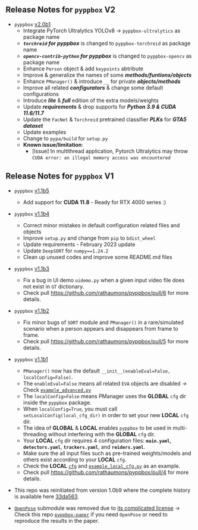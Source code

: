 ## Release Notes for **`pyppbox` V2**

* `pyppbox` [v2.0b1](https://github.com/rathaumons/pyppbox/tree/v2.0b1) <!-- - [-------](https://github.com/rathaumons/pyppbox/commit/-------) -->
  - Integrate PyTorch Ultralytics YOLOv8 -> `pyppbox-ultralytics` as package name
  - ***`torchreid` for pyppbox*** is changed to `pyppbox-torchreid` as package name
  - ***`opencv-contrib-python` for pyppbox*** is changed to `pyppbox-opencv` as package name
  - Enhance `Person` object & add `keypoints` abtribute
  - Improve & generalize the names of some ***methods/funtions/objects***
  - Enhance `PManager()` & introduce `__` for private ***objects/methods***
  - Improve all related ***configurators*** & change some default configurations
  - Introduce ***lite*** & ***full*** edition of the extra models/weights
  - Update ***requirements*** & drop supports for ***Python 3.9 & CUDA 11.6/11.7***
  - Update the `FacNet` & `Torchreid` pretrained classifier ***PLKs*** for ***GTA5 dataset***
  - Update examples
  - Change to `pypa/build` for `setup.py`
  - **Known issue/limitation**: 
    - [Issue] In multithread application, Pytorch Ultralytics may throw `CUDA error: an illegal memory access was encountered`

## Release Notes for **`pyppbox` V1**

* `pyppbox` [v1.1b5](https://github.com/rathaumons/pyppbox/tree/v1.1b5) <!-- - [9f119f8](https://github.com/rathaumons/pyppbox/commit/9f119f8b31ff49fef13f44619655a35afbc2c27b) -->
  - Add support for **CUDA 11.8** -  Ready for RTX 4000 series :)

* `pyppbox` [v1.1b4](https://github.com/rathaumons/pyppbox/tree/v1.1b4) <!-- - [ba9b925](https://github.com/rathaumons/pyppbox/commit/ba9b925d838b2891240343b24de9d2ad9b8e63eb) -->
  - Correct minor mistakes in default configuration related files and objects
  - Improve `setup.py` and change from `pip` to `bdist_wheel`
  - Update requirements - February 2023 update
  - Update `DeepSORT` for `numpy==1.24.2`
  - Clean up unused codes and improve some README.md files

* `pyppbox` [v1.1b3](https://github.com/rathaumons/pyppbox/tree/v1.1b3) <!-- - [a4dc5ea](https://github.com/rathaumons/pyppbox/commit/a4dc5eaf190db68b2e877f56827dc8a9d776ae33) -->
  - Fix a bug in UI demo `uidemo.py` when a given input video file does not exist in `GT` dictionary.
  - Check pull https://github.com/rathaumons/pyppbox/pull/6 for more details.

* `pyppbox` [v1.1b2](https://github.com/rathaumons/pyppbox/tree/v1.1b2) <!-- - [da311c4](https://github.com/rathaumons/pyppbox/commit/da311c40aae5689d3516c43bcce57b2c5f5a10c2) -->
  - Fix minor bugs of `SORT` module and `PManager()` in a rare/simulated scenario when a person appears and disappears from frame to frame.
  - Check pull https://github.com/rathaumons/pyppbox/pull/5 for more details.

* `pyppbox` [v1.1b1](https://github.com/rathaumons/pyppbox/tree/v1.1b1) <!-- - [bedb41f](https://github.com/rathaumons/pyppbox/commit/bedb41f5f755c4eb82e663a22f83728ed2145c5a) -->
  - `PManager()` now has the default `__init__(enableEval=False, localConfig=False)`.
  - The `enableEval=False` means all related `EVA` objects are disabled -> Check [`example_advanced.py`](example_advanced.py)
  - The `localConfig=False` means PManager uses the **GLOBAL** `cfg` dir inside the `pyppbox` package.
  - When `localConfig=True`, you must call `setLocalConfig(local_cfg_dir)` in order to set your new **LOCAL** `cfg` dir.
  - The idea of **GLOBAL** & **LOCAL** enables `pyppbox` to be used in multi-threading without interfering with the **GLOBAL** `cfg` dir.
  - Your **LOCAL** `cfg` dir requires 4 configuration files: **`main.yaml`**, **`detectors.yaml`**, **`trackers.yaml`**, and **`reiders.yaml`**.
  - Make sure the all input files such as pre-trained weights/models and others exist according to your **LOCAL** `cfg`.
  - Check the **LOCAL** [`cfg`](examples/cfg) and [`example_local_cfg.py`](examples/example_local_cfg.py) as an example.
  - Check pull https://github.com/rathaumons/pyppbox/pull/4 for more details.

* This repo was reinitiated from version 1.0b9 where the complete history is available here [33da563](https://github.com/rathaumons/pyppbox/tree/33da56302d27204931337b44d9a6a5adc1eb5257).

* [`OpenPose`](https://github.com/CMU-Perceptual-Computing-Lab/openpose) submodule was removed due to [its complicated license](https://github.com/CMU-Perceptual-Computing-Lab/openpose/blob/master/LICENSE) -> Check this repo [`pyppbox-paper`](https://github.com/rathaumons/pyppbox-paper) if you need `OpenPose` or need to reproduce the results in the paper.
